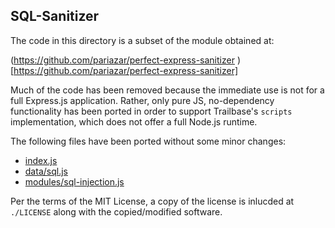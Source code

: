 ## SQL-Sanitizer

The code in this directory is a subset of the module obtained at:

(https://github.com/pariazar/perfect-express-sanitizer
)[https://github.com/pariazar/perfect-express-sanitizer]

Much of the code has been removed because the immediate use is not for a full Express.js application. Rather, only pure JS, no-dependency functionality has been ported in order to support Trailbase's `scripts` implementation, which does not offer a full Node.js runtime. 

The following files have been ported without some minor changes:

*  [index.js](https://github.com/pariazar/perfect-express-sanitizer/blob/7a1f269f38d3190f09143b5f7e565486147044fe/index.js)
*  [data/sql.js](https://github.com/pariazar/perfect-express-sanitizer/blob/7a1f269f38d3190f09143b5f7e565486147044fe/data/sql.js)
*  [modules/sql-injection.js](https://github.com/pariazar/perfect-express-sanitizer/blob/7a1f269f38d3190f09143b5f7e565486147044fe/modules/sql_injection.js)

Per the terms of the MIT License, a copy of the license is inlucded at `./LICENSE` along with the copied/modified software. 